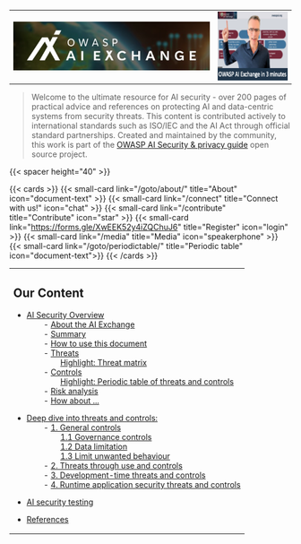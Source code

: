 ---
---

<p align="center">
<table style="border: none;">
  <tr>
    <td style="border: none;">
      <img src="https://github.com/OWASP/www-project-ai-security-and-privacy-guide/blob/main/assets/images/aixlogosml3.jpg?raw=true" alt="OWASP AI Exchange Logo"/>
    </td>
    <td style="border: none;">
      <a href="https://youtu.be/kQC7ouDB_z8" target="_blank" rel="noopener noreferrer">
        <img width="177" height="123" src="https://github.com/OWASP/www-project-ai-security-and-privacy-guide/blob/main/assets/images/aixinfomercialthumbnail-small2.png?raw=true" style="border: none;"/>
      </a>
    </td>
  </tr>
</table>
</p>

>Welcome to the ultimate resource for AI security - over 200 pages of practical advice and references on protecting AI and data-centric systems from security threats. This content is contributed actively to international standards such as ISO/IEC and the AI Act through official standard partnerships. Created and maintained by the community, this work is part of the [OWASP AI Security & privacy guide](https://owasp.org/www-project-ai-security-and-privacy-guide/) open source project.

{{< spacer height="40" >}}

{{< cards >}}
    {{< small-card link="/goto/about/" title="About" icon="document-text" >}}
    {{< small-card link="/connect" title="Connect with us!" icon="chat" >}}
    {{< small-card link="/contribute" title="Contribute" icon="star" >}}
    {{< small-card link="https://forms.gle/XwEEK52y4iZQChuJ6" title="Register" icon="login" >}}
    {{< small-card link="/media" title="Media" icon="speakerphone" >}}
    {{< small-card link="/goto/periodictable/" title="Periodic table" icon="document-text">}}
{{< /cards >}}

<table style="width: 100%;  border: 0; margin: 0; padding: 0;">
  <tr style="border: 0;">
    <td style="border: 0; text-align: center;">
      <div style="display: inline-block; text-align: left;">
            
<h2>Our Content</h2>
        
* [AI Security Overview](docs/ai_security_overview/)  
&nbsp;&nbsp;&nbsp;&nbsp;&nbsp;&nbsp;&nbsp;&nbsp;- [About the AI Exchange](https://owaspai.org/goto/about/)  
&nbsp;&nbsp;&nbsp;&nbsp;&nbsp;&nbsp;&nbsp;&nbsp;- [Summary](https://owaspai.org/goto/summary/)  
&nbsp;&nbsp;&nbsp;&nbsp;&nbsp;&nbsp;&nbsp;&nbsp;- [How to use this document](https://owaspai.org/goto/document/)  
&nbsp;&nbsp;&nbsp;&nbsp;&nbsp;&nbsp;&nbsp;&nbsp;- [Threats](https://owaspai.org/goto/threatsoverview/)  
&nbsp;&nbsp;&nbsp;&nbsp;&nbsp;&nbsp;&nbsp;&nbsp;&nbsp;&nbsp;&nbsp;&nbsp;&nbsp;&nbsp;&nbsp;&nbsp;[Highlight: Threat matrix](https://owaspai.org/goto/aisecuritymatrix/)  
&nbsp;&nbsp;&nbsp;&nbsp;&nbsp;&nbsp;&nbsp;&nbsp;- [Controls](https://owaspai.org/goto/controlsoverview/)  
&nbsp;&nbsp;&nbsp;&nbsp;&nbsp;&nbsp;&nbsp;&nbsp;&nbsp;&nbsp;&nbsp;&nbsp;&nbsp;&nbsp;&nbsp;&nbsp;[Highlight: Periodic table of threats and controls](https://owaspai.org/goto/periodictable/)  
&nbsp;&nbsp;&nbsp;&nbsp;&nbsp;&nbsp;&nbsp;&nbsp;- [Risk analysis](https://owaspai.org/goto/riskanalysis/)  
&nbsp;&nbsp;&nbsp;&nbsp;&nbsp;&nbsp;&nbsp;&nbsp;- [How about ...](https://owaspai.org/docs/ai_security_overview/#how-about-)  

* [Deep dive into threats and controls:](https://owaspai.org/goto/navigator/)  
&nbsp;&nbsp;&nbsp;&nbsp;&nbsp;&nbsp;&nbsp;&nbsp;- [1. General controls](/docs/1_general_controls)  
&nbsp;&nbsp;&nbsp;&nbsp;&nbsp;&nbsp;&nbsp;&nbsp;&nbsp;&nbsp;&nbsp;&nbsp;&nbsp;&nbsp;&nbsp;&nbsp;[1.1 Governance controls](https://owaspai.org/goto/governancecontrols/)  
&nbsp;&nbsp;&nbsp;&nbsp;&nbsp;&nbsp;&nbsp;&nbsp;&nbsp;&nbsp;&nbsp;&nbsp;&nbsp;&nbsp;&nbsp;&nbsp;[1.2 Data limitation](https://owaspai.org/goto/datalimit/)  
&nbsp;&nbsp;&nbsp;&nbsp;&nbsp;&nbsp;&nbsp;&nbsp;&nbsp;&nbsp;&nbsp;&nbsp;&nbsp;&nbsp;&nbsp;&nbsp;[1.3 Limit unwanted behaviour](https://owaspai.org/goto/limitunwanted/)  
&nbsp;&nbsp;&nbsp;&nbsp;&nbsp;&nbsp;&nbsp;&nbsp;- [2. Threats through use and controls](/docs/2_threats_through_use/)  
&nbsp;&nbsp;&nbsp;&nbsp;&nbsp;&nbsp;&nbsp;&nbsp;- [3. Development-time threats and controls](/docs/3_development_time_threats/)  
&nbsp;&nbsp;&nbsp;&nbsp;&nbsp;&nbsp;&nbsp;&nbsp;- [4. Runtime application security threats and controls](/docs/4_runtime_application_security_threats/)  

* [AI security testing](/docs/5_testing/)  

* [References](/docs/ai_security_references/)

</div>
    </td>
  </tr>
</table>


